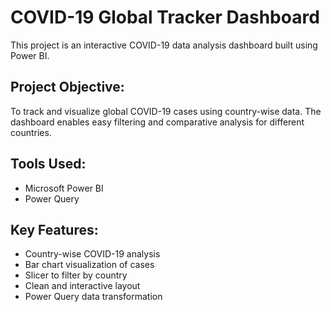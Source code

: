 # COVID-19 Global Tracker Dashboard

This project is an interactive COVID-19 data analysis dashboard built using Power BI.

## Project Objective:
To track and visualize global COVID-19 cases using country-wise data. The dashboard enables easy filtering and comparative analysis for different countries.


## Tools Used:
- Microsoft Power BI
- Power Query


## Key Features:
- Country-wise COVID-19 analysis
- Bar chart visualization of cases
- Slicer to filter by country
- Clean and interactive layout
- Power Query data transformation



